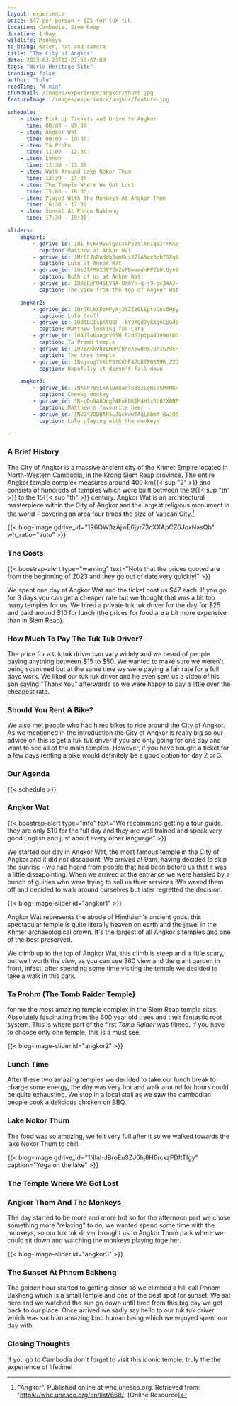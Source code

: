 ```yaml
---
layout: experience
price: $47 per person + $25 for tuk tuk
location: Cambodia, Siem Reap
duration: 1 Day
wildlife: Monkeys
to_bring: Water, hat and camera
title: "The City of Angkor"
date: 2023-03-23T12:27:59+07:00
tags: "World Heritage Site"
tranding: false
author: "Lulu"
readTime: "4 min"
thumbnail: /images/experience/angkor/thumb.jpg
featureImage: /images/experience/angkor/feature.jpg

schedule:
    - item: Pick Up Tickets and Drive to Angkor
      time: 08:00 - 09:00
    - item: Angkor Wat
      time: 09:00 - 10:30
    - item: Ta Prohm
      time: 11:00 - 12:30
    - item: Lunch
      time: 12:30 - 13:30
    - item: Walk Around Lake Nokor Thum
      time: 13:30 - 14:30
    - item: The Temple Where We Got Lost
      time: 15:00 - 16:00
    - item: Played With The Monkeys At Angkor Thom
      time: 16:30 - 17:30
    - item: Sunset At Phnom Bakheng
      time: 17:30 - 19:30

sliders:
    angkor1:
        - gdrive_id: 1Qi_RCKcHvwTgecsxPyzSlknIq02rrKkp
          caption: Matthew at Ankor Wat
        - gdrive_id: 1MrECJoRndWq2emHui37lA5ax3phTSXqS
          caption: Lulu at Ankor Wat
        - gdrive_id: 1QsJlFMbXG8TZWZePBwvednPFZiUcQyn6
          caption: Both of us at Ankor Wat!
        - gdrive_id: 1R9pBpFU4SLV9A-Ur8Yn-q-j9-ge34AJ-
          caption: The view from the top of Angkor Wat

    angkor2:
        - gdrive_id: 1Qr5RLkXRzMPyAj3YZIz6LEptsGns5Hpy
          caption: Lulu Croft
        - gdrive_id: 1O0TBCIspKtQ8F_-kY9XQd7ykXjnCpGd5
          caption: Matthew looking for Lara
        - gdrive_id: 1OAJlw0aogcV6SH-62d62pip441o9eYDh
          caption: Ta Promh temple
        - gdrive_id: 1O7pAkkVhzLHHRfRnoAowBRx76niG70EH
          caption: The tree temple
        - gdrive_id: 1NsjcugYVKLES7CKhF47URfFGST9R_ZZO
          caption: Hopefully it doesn't fall down

    angkor3:
        - gdrive_id: 1NXkP789LkA1QAnarl635JLoRi7SMmMKH
          caption: Cheeky monkey 
        - gdrive_id: 1R-pDu9A6OngE4EukBKIM4HtxRb02XBNF
          caption: Matthew's favourite beer
        - gdrive_id: 1NV242ODBAN5LJGckwwTAqL8bmA_BwJOb
          caption: Lulu playing with the monkeys

---
```


### A Brief History

The City of Angkor is a massive ancient city of the Khmer Empire located in North-Western Cambodia, in the Krong Siem Reap province. The entire Angkor temple complex measures around 400 km{{< sup "2" >}} and consists of hundreds of temples which were built between the 9{{< sup "th" >}} to the 15{{< sup "th" >}} century. Angkor Wat is an architectural masterpiece within the City of Angkor and the largest religious monument in the world – covering an area four times the size of Vatican City.[^1]

{{< blog-image gdrive_id="1R6QW3zAjwE6jyr73cXXApCZ6JoxNasQb" wh_ratio="auto" >}}

### The Costs

{{< boostrap-alert type="warning" text="Note that the prices quoted are from the beginning of 2023 and they go out of date very quickly!" >}}

We spent one day at Angkor Wat and the ticket cost us $47 each. If you go for 3 days you can get a cheaper rate but we thought that was a bit too many temples for us. We hired a private tuk tuk driver for the day for $25 and paid around $10 for lunch (the prices for food are a bit more expensive than in Siem Reap).

### How Much To Pay The Tuk Tuk Driver?

The price for a tuk tuk driver can vary widely and we heard of people paying anything between $15 to $50. We wanted to make sure we weren't being scammed but at the same time we were paying a fair rate for a full days work. We liked our tuk tuk driver and he even sent us a video of his son saying "Thank You" afterwards so we were happy to pay a little over the cheapest rate.

### Should You Rent A Bike?

We also met people who had hired bikes to ride around the City of Angkor. As we mentioned in the introduction the City of Angkor is really big so our advice on this is get a tuk tuk driver if you are only going for one day and want to see all of the main temples. However, if you have bought a ticket for a few days renting a bike would definitely be a good option for day 2 or 3.

### Our Agenda

{{< schedule >}}

### Angkor Wat

{{< boostrap-alert type="info" text="We recommend getting a tour guide, they are only $10 for the full day and they are well trained and speak very good English and just about every other language" >}}

We started our day in Angkor Wat, the most famous temple in the City of Angkor and it did not dissapoint. We arrived at 9am, having decided to skip the sunrise - we had heard from people that had been before us that it was a little dissapointing. When we arrived at the entrance we were hassled by a bunch of guides who were trying to sell us thier services. We waved them off and decided to walk around ourselves but later regretted the decision.

{{< blog-image-slider id="angkor1" >}}

Angkor Wat represents the abode of Hinduism's ancient gods, this spectacular temple is quite literally heaven on earth and the jewel in the Khmer archaeological crown. It's the largest of all Angkor's temples and one of the best preserved.

We climb up to the top of Angkor Wat, this climb is steep and a little scary, but well worth the view, as you can see 360 view and the giant garden in front, infact, after spending some time visiting the temple we decided to take a walk in this park.

### Ta Prohm (The Tomb Raider Temple)


for me the most amazing temple complex in the Siem Reap temple sites. 
Absolutely fascinating from the 600 year old trees and their fantastic root system.
This is where part of the first *Tomb Raider* was filmed.
If you have to choose only one temple, this is a must see. 

{{< blog-image-slider id="angkor2" >}}

### Lunch Time

After these two amazing temples we decided to take our lunch break to charge some energy, the day was very hot and walk around for hours could be quite exhausting. We stop in a local stall as we saw the cambodian people cook a delicious chicken on BBQ.


### Lake Nokor Thum

The food was so amazing, we felt very full after it so we walked towards the lake Nokor Thum to chill.

{{< blog-image gdrive_id="1NlaI-JBroEu3ZJ6hj8H6rcxzPDftTIgy" caption="Yoga on the lake" >}}

### The Temple Where We Got Lost


### Angkor Thom And The Monkeys

The day started to be more and more hot so for the afternoon part we chose something more "relaxing" to do, we wanted spend some time with the monkeys, so our tuk tuk driver brought us to Angkor Thom park where we could sit down and watching the monkeys playing together.

{{< blog-image-slider id="angkor3" >}}


### The Sunset At Phnom Bakheng

The golden hour started to getting closer so we climbed a hill call Phnom Bakheng which is a small temple and  one of the best spot for sunset. We sat here and we watched the sun go down until tired from this big day we got back to our place. Once arrived we sadly say hello to our tuk tuk driver which was such an amazing kind human being which we enjoyed spent our day with.

### Closing Thoughts

If you go to Cambodia don't forget to visit this iconic temple, truly the the experience of lifetime!

<!-- Citations -->
[^1]: "Angkor". Published online at whc.unesco.org. Retrieved from: 'https://whc.unesco.org/en/list/668/' [Online Resource]


